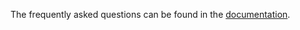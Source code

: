 The frequently asked questions can be found in the [documentation](https://docs.unchainex.org/FAQ).
